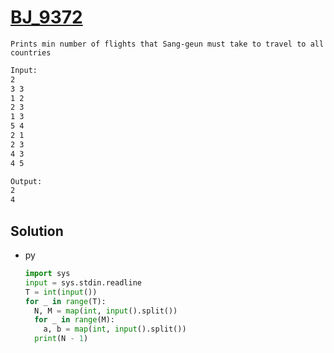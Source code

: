 # [BJ_9372](https://acmicpc.net/problem/9372)

```en
Prints min number of flights that Sang-geun must take to travel to all countries
```

```txt
Input:
2
3 3
1 2
2 3
1 3
5 4
2 1
2 3
4 3
4 5

Output:
2
4
```

## Solution

* py

  ```py
  import sys
  input = sys.stdin.readline
  T = int(input())
  for _ in range(T):
    N, M = map(int, input().split())
    for _ in range(M):
      a, b = map(int, input().split())
    print(N - 1)
  ```

